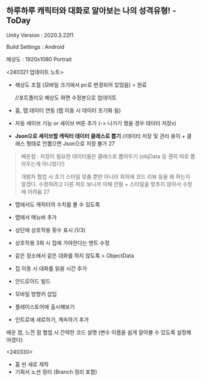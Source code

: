 ## 하루하루 캐릭터와 대화로 알아보는 나의 성격유형! - ToDay
Unity Version : 2020.3.22f1

Build Settings : Android

해상도 : 1920x1080 Portrait


<240321 업데이트 노트>
- 해상도 조절 (모바일 크기에서 pc로 변경되어 있었음) > 완료

  //포트폴리오 해상도 화면 수정본으로 업데이트

- 홈, 맵 데이터 연동 (맵 이동 시 데이터 초기화 됨)
- 자동 세이브 기능 or 세이브 버튼 추가 (-> 나가기 했을 경우 데이터 저장x)
- **Json으로 세이브할 캐릭터 데이터 클래스로 뽑기** //데이터 저장 및 관리 용이 + 클래스 형태로 안뽑으면 Json으로 저장 불가 27
> 배운점 : 저장이 필요한 데이터들은 클래스로 뽑아두기 (objData 등 괜히 따로 뽑아두는게 아니었다!)
>
> 개발자 협업 시 초기 스타일 맞춤 뿐만 아니라 회의에 코드 리뷰 등을 왜 하는지 알겠다. 수정하려고 다른 파트 보니까 이해 안됨 + 스타일을 맞추지 않아서 수정에 어려움 27

- 맵에서도 캐릭터의 수치를 볼 수 있도록
- 맵에서 메뉴바 추가
- 상단에 상호작용 횟수 표시 (1/3)
- 상호작용 3회 시 집에 가야한다는 멘트 수정

- 같은 장소에서 같은 대화를 하지 않도록 > ObjectData

- 집 이동 시 대화를 읽을 시간 추가

- 안드로이드 빌드
- 모바일 방향키 삽입
- 플레이스토어에 출시해보기

- 인트로에 새로하기, 계속하기 추가

배운 점, 느낀 점
협업 시 간략한 코드 설명 (변수 이름을 쉽게 알아볼 수 있도록 설정해야겠다)

<240330>
- 홈 씬 새로 제작
- 기획서 노션 정리 (Branch 정리 포함)
